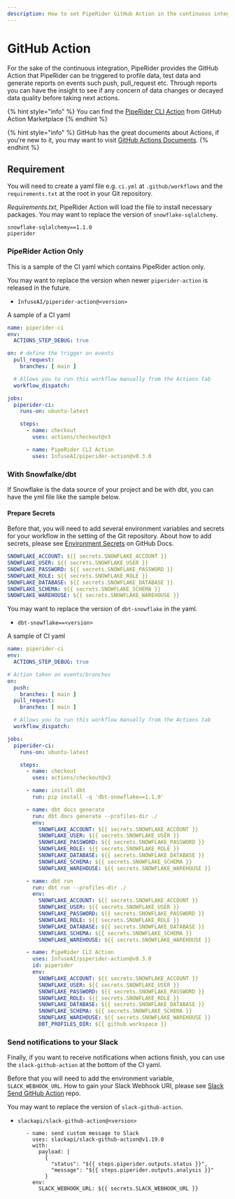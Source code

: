 ```yaml
---
description: How to set PipeRider GitHub Action in the continuous integration
---
```


# GitHub Action

For the sake of the continuous integration, PipeRider provides the GitHub Action that PipeRider can be triggered to profile data, test data and generate reports on events such push, pull\_request etc. Through reports you can have the insight to see if any concern of data changes or decayed data quality before taking next actions.

{% hint style="info" %}
You can find the [PipeRider CLI Action](https://github.com/marketplace/actions/piperider-cli-action) from GitHub Action Marketplace
{% endhint %}

{% hint style="info" %}
GitHub has the great documents about Actions, if you're new to it, you may want to visit [GitHub Actions Documents](https://docs.github.com/en/actions/quickstart).
{% endhint %}

## Requirement

You will need to create a yaml file e.g. `ci.yml` at `.github/workflows` and the `requirements.txt` at the root in your Git repository.

_Requirements.txt_, PipeRider Action will load the file to install necessary packages. You may want to replace the version of `snowflake-sqlalchemy`.

```
snowflake-sqlalchemy==1.1.0
piperider
```

### PipeRider Action Only

This is a sample of the CI yaml which contains PipeRider action only.&#x20;

You may want to replace the version when newer `piperider-action` is released in the future.

* `InfuseAI/piperider-action@<version>`

A sample of a CI yaml

```yaml
name: piperider-ci
env:
  ACTIONS_STEP_DEBUG: true

on: # define the trigger on events
  pull_request:
    branches: [ main ]

  # Allows you to run this workflow manually from the Actions tab
  workflow_dispatch:

jobs:
  piperider-ci:
    runs-on: ubuntu-latest

    steps:
      - name: checkout
        uses: actions/checkout@v3

      - name: PipeRider CLI Action
        uses: InfuseAI/piperider-action@v0.3.0
```

### With Snowfalke/dbt

If Snowflake is the data source of your project and be with dbt, you can have the yml file like the sample below.

#### Prepare Secrets

Before that, you will need to add several environment variables and secrets for your workflow in the setting of the Git repository. About how to add secrets, please see [Environment Secrets](https://docs.github.com/en/actions/deployment/targeting-different-environments/using-environments-for-deployment#environment-secrets) on GitHub Docs.

```yaml
SNOWFLAKE_ACCOUNT: ${{ secrets.SNOWFLAKE_ACCOUNT }}
SNOWFLAKE_USER: ${{ secrets.SNOWFLAKE_USER }}
SNOWFLAKE_PASSWORD: ${{ secrets.SNOWFLAKE_PASSWORD }}
SNOWFLAKE_ROLE: ${{ secrets.SNOWFLAKE_ROLE }}
SNOWFLAKE_DATABASE: ${{ secrets.SNOWFLAKE_DATABASE }}
SNOWFLAKE_SCHEMA: ${{ secrets.SNOWFLAKE_SCHEMA }}
SNOWFLAKE_WAREHOUSE: ${{ secrets.SNOWFLAKE_WAREHOUSE }}
```

You may want to replace the version of `dbt-snowflake` in the yaml.

* `dbt-snowflake==<version>`

A sample of CI yaml

```yaml
name: piperider-ci
env:
  ACTIONS_STEP_DEBUG: true

# Action taken on events/branches
on:
  push:
    branches: [ main ]
  pull_request:
    branches: [ main ]

  # Allows you to run this workflow manually from the Actions tab
  workflow_dispatch:

jobs:
  piperider-ci:
    runs-on: ubuntu-latest

    steps:
      - name: checkout
        uses: actions/checkout@v3

      - name: install dbt
        run: pip install -q 'dbt-snowflake==1.1.0'

      - name: dbt docs generate
        run: dbt docs generate --profiles-dir ./
        env:
          SNOWFLAKE_ACCOUNT: ${{ secrets.SNOWFLAKE_ACCOUNT }}
          SNOWFLAKE_USER: ${{ secrets.SNOWFLAKE_USER }}
          SNOWFLAKE_PASSWORD: ${{ secrets.SNOWFLAKE_PASSWORD }}
          SNOWFLAKE_ROLE: ${{ secrets.SNOWFLAKE_ROLE }}
          SNOWFLAKE_DATABASE: ${{ secrets.SNOWFLAKE_DATABASE }}
          SNOWFLAKE_SCHEMA: ${{ secrets.SNOWFLAKE_SCHEMA }}
          SNOWFLAKE_WAREHOUSE: ${{ secrets.SNOWFLAKE_WAREHOUSE }}

      - name: dbt run
        run: dbt run --profiles-dir ./
        env:
          SNOWFLAKE_ACCOUNT: ${{ secrets.SNOWFLAKE_ACCOUNT }}
          SNOWFLAKE_USER: ${{ secrets.SNOWFLAKE_USER }}
          SNOWFLAKE_PASSWORD: ${{ secrets.SNOWFLAKE_PASSWORD }}
          SNOWFLAKE_ROLE: ${{ secrets.SNOWFLAKE_ROLE }}
          SNOWFLAKE_DATABASE: ${{ secrets.SNOWFLAKE_DATABASE }}
          SNOWFLAKE_SCHEMA: ${{ secrets.SNOWFLAKE_SCHEMA }}
          SNOWFLAKE_WAREHOUSE: ${{ secrets.SNOWFLAKE_WAREHOUSE }}

      - name: PipeRider CLI Action
        uses: InfuseAI/piperider-action@v0.3.0
        id: piperider
        env:
          SNOWFLAKE_ACCOUNT: ${{ secrets.SNOWFLAKE_ACCOUNT }}
          SNOWFLAKE_USER: ${{ secrets.SNOWFLAKE_USER }}
          SNOWFLAKE_PASSWORD: ${{ secrets.SNOWFLAKE_PASSWORD }}
          SNOWFLAKE_ROLE: ${{ secrets.SNOWFLAKE_ROLE }}
          SNOWFLAKE_DATABASE: ${{ secrets.SNOWFLAKE_DATABASE }}
          SNOWFLAKE_SCHEMA: ${{ secrets.SNOWFLAKE_SCHEMA }}
          SNOWFLAKE_WAREHOUSE: ${{ secrets.SNOWFLAKE_WAREHOUSE }}
          DBT_PROFILES_DIR: ${{ github.workspace }}

```

### Send notifications to your Slack

Finally, if you want to receive notifications when actions finish, you can use the `slack-github-action` at the bottom of the CI yaml.

Before that you will need to add the environment variable, `SLACK_WEBHOOK_URL`. How to gain your Slack Webhook URI, please see [Slack Send GitHub Action](https://github.com/slackapi/slack-github-action) repo.

You may want to replace the version of `slack-github-action`.

* `slackapi/slack-github-action@<version>`

```
      - name: send custom message to Slack
        uses: slackapi/slack-github-action@v1.19.0
        with:
          payload: |
            {
              "status": "${{ steps.piperider.outputs.status }}",
              "message": "${{ steps.piperider.outputs.analysis }}"
            }
        env:
          SLACK_WEBHOOK_URL: ${{ secrets.SLACK_WEBHOOK_URL }}
```
